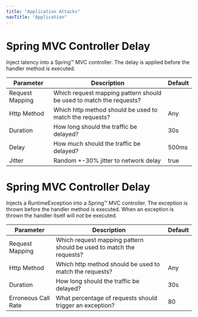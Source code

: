 ```yaml
---
title: "Application Attacks"
navTitle: "Application"
---
```


# Spring MVC Controller Delay

Inject latency into a Spring™ MVC controller.
The delay is applied before the handler method is executed.

| Parameter   |      Description      | Default |
|----------|-------------|-------------|
| Request Mapping | Which request mapping pattern should be used to match the requests? | |
| Http Method |Which http method should be used to match the requests?  | Any |
| Duration |  How long should the traffic be delayed? | 30s |
| Delay | How much should the traffic be delayed? | 500ms |
| Jitter | Random +-30% jitter to network delay | true |

# Spring MVC Controller Delay

Injects a RuntimeException into a Spring™ MVC controller.
The exception is thrown before the handler method is executed.
When an exception is thrown the handler itself will not be executed.

| Parameter   |      Description      | Default |
|----------|-------------|-------------|
| Request Mapping | Which request mapping pattern should be used to match the requests? | |
| Http Method |Which http method should be used to match the requests?  | Any |
| Duration | How long should the traffic be delayed? | 30s |
| Erroneous Call Rate | What percentage of requests should trigger an exception? | 80 |
